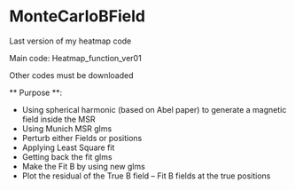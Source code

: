 # MonteCarloBField
Last version of my heatmap code

Main code: Heatmap_function_ver01

Other codes must be downloaded

** Purpose **: 
- Using spherical harmonic (based on Abel paper) to generate a magnetic field inside the MSR
- Using Munich MSR glms
- Perturb either Fields or positions
- Applying Least Square fit
- Getting back the fit glms
- Make the Fit B by using new glms
- Plot the residual of the True B field – Fit B fields at the true positions
